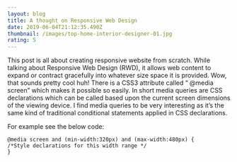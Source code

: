 ```yaml
---
layout: blog
title: A thought on Responsive Web Design
date: 2019-06-04T21:12:35.490Z
thumbnail: /images/top-home-interior-designer-01.jpg
rating: 5
---
```

This post is all about creating responsive website from scratch. While talking about Responsive Web Design (RWD), it allows web content to expand or contract gracefully into whatever size space it is provided. Wow, that sounds pretty cool huh! There is a CSS3 attribute called “ @media screen” which makes it possible so easily. In short media queries are CSS declarations which can be called based upon the current screen dimensions of the viewing device. I find media queries to be very interesting as it’s the same kind of traditional conditional statements applied in CSS declarations.

For example see the below code:

```
@media screen and (min-width:320px) and (max-width:480px) {
/*Style declarations for this width range */
}
```
